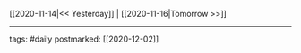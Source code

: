 [[2020-11-14|<< Yesterday]] | [[2020-11-16|Tomorrow >>]]

___
tags: #daily
postmarked: [[2020-12-02]]

